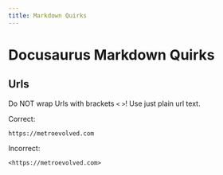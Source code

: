 ```yaml
---
title: Markdown Quirks
---
```


# Docusaurus Markdown Quirks

## Urls

Do NOT wrap Urls with brackets `<` `>`!
Use just plain url text.

Correct:
```Txt
https://metroevolved.com
```

Incorrect:
```Txt
<https://metroevolved.com>
```
